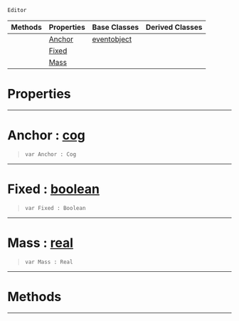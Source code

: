  `Editor`

|Methods|Properties|Base Classes|Derived Classes|
|---|---|---|---|
| |[ Anchor](https://github.com/zeroengineteam/ZeroDocs/code_reference/class_reference/springpointproxy.markdown#anchor-zero-engine-docum)|[eventobject](https://github.com/zeroengineteam/ZeroDocs/code_reference/class_reference/eventobject.markdown)| |
| |[ Fixed](https://github.com/zeroengineteam/ZeroDocs/code_reference/class_reference/springpointproxy.markdown#fixed-zero-engine-docume)| | |
| |[ Mass](https://github.com/zeroengineteam/ZeroDocs/code_reference/class_reference/springpointproxy.markdown#mass-zero-engine-documen)| | |


 #  Properties


---  
 #  Anchor : [cog](https://github.com/zeroengineteam/ZeroDocs/code_reference/class_reference/cog.markdown)

> 
> ``` lang=cpp, name=Zilch
> var Anchor : Cog


---  
 #  Fixed : [boolean](https://github.com/zeroengineteam/ZeroDocs/code_reference/zilch_base_types/boolean.markdown)

> 
> ``` lang=cpp, name=Zilch
> var Fixed : Boolean


---  
 #  Mass : [real](https://github.com/zeroengineteam/ZeroDocs/code_reference/zilch_base_types/real.markdown)

> 
> ``` lang=cpp, name=Zilch
> var Mass : Real


---  
 #  Methods


---  
 

 